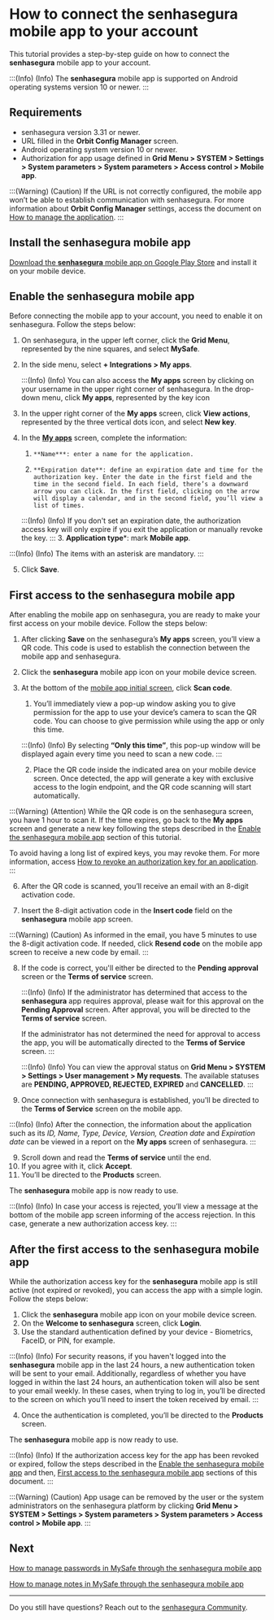 # How to connect the senhasegura mobile app to your account

This tutorial provides a step-by-step guide on how to connect the **senhasegura** mobile app to your account.


:::(Info) (Info)
The **senhasegura** mobile app is supported on Android operating systems version 10 or newer.
:::

## Requirements

* senhasegura version 3.31 or newer.
* URL filled in the **Orbit Config Manager** screen.
* Android operating system version 10 or newer.
* Authorization for app usage defined in **Grid Menu > SYSTEM > Settings > System parameters > System parameters > Access control > Mobile app**.


:::(Warning) (Caution)
If the URL is not correctly configured, the mobile app won’t be able to establish communication with senhasegura. For more information about **Orbit Config Manager** settings, access the document on [How to manage the application](/v3-32/docs/orbit-cli-how-to-manage-the-application).
:::
## Install the senhasegura mobile app

[Download the **senhasegura** mobile app on Google Play Store](https://play.google.com/store/apps/details?id=com.senhasegura&pli=1) and install it on your mobile device.

## Enable the senhasegura mobile app 

Before connecting the mobile app to your account, you need to enable it on senhasegura. Follow the steps below:

1. On senhasegura, in the upper left corner, click the **Grid Menu**, represented by the nine squares, and select **MySafe**.
2. In the side menu, select **+ Integrations > My apps**.
    
    :::(Info) (Info)
    You can also access the **My apps** screen by clicking on your username in the upper right corner of senhasegura. In the drop-down menu, click **My apps**, represented by the key icon
    

3. In the upper right corner of the **My apps** screen, click **View actions**, represented by the three vertical dots icon, and select **New key**.
4. In the **[My apps](/v3-32/docs/mysafe-my-apps)** screen, complete the information: 
    1.     **Name***: enter a name for the application.
    2.     **Expiration date**: define an expiration date and time for the authorization key. Enter the date in the first field and the time in the second field. In each field, there’s a downward arrow you can click. In the first field, clicking on the arrow will display a calendar, and in the second field, you’ll view a list of times. 

    :::(Info) (Info)
    If you don't set an expiration date, the authorization access key will only expire if you exit the application or manually revoke the key.
    :::
    3. **Application type***: mark **Mobile app**.      
    
:::(Info) (Info)
The items with an asterisk are mandatory.
:::

5. Click **Save**.

## First access to the senhasegura mobile app

After enabling the mobile app on senhasegura, you are ready to make your first access on your mobile device. Follow the steps below:

1. After clicking **Save** on the senhasegura’s **My apps** screen, you’ll view a QR code. This code is used to establish the connection between the mobile app and senhasegura.
2. Click the **senhasegura** mobile app icon on your mobile device screen.
3. At the bottom of the [mobile app initial screen](/v3-32/docs/senhasegura-mobile-app-initial-screen), click **Scan code**.
    1. You’ll immediately view a pop-up window asking you to give permission for the app to use your device’s camera to scan the QR code. You can choose to give permission while using the app or only this time. 

    :::(Info) (Info)
    By selecting **“Only this time”**, this pop-up window will be displayed again every time you need to scan a new code.
    :::


    2. Place the QR code inside the indicated area on your mobile device screen. Once detected, the app will generate a key with exclusive access to the login endpoint, and the QR code scanning will start automatically.






:::(Warning) (Attention)
While the QR code is on the  senhasegura screen, you have 1 hour to scan it. If the time expires, go back to the **My apps** screen and generate a new key following the steps described in the [Enable the senhasegura mobile app](/v3-32/docs/senhasegura-mobile-app-how-to-connect-the-senhasegura-app#enable-the-senhasegura-mobile-app) section of this tutorial.

To avoid having a long list of expired keys, you may revoke them. For more information, access [How to revoke an authorization key for an application](/v3-32/docs/mysafe-myapps-how-to-revoke-an-authorization-key-for-an-application). 
:::

6. After the QR code is scanned, you’ll receive an email with an 8-digit activation code.

6. Insert the 8-digit activation code in the **Insert code** field on the **senhasegura** mobile app screen.

:::(Warning) (Caution)
As informed in the email, you have 5 minutes to use the 8-digit activation code. If needed, click **Resend code** on the mobile app screen to receive a new code by email.
:::

8.  If the code is correct, you'll either be directed to the **Pending approval** screen or the **Terms of service** screen.


    :::(Info) (Info)
    If the administrator has determined that access to the **senhasegura** app requires approval, please wait for this approval on the **Pending Approval** screen. After approval, you will be directed to the **Terms of service** screen.
    
    If the administrator has not determined the need for approval to access the app, you will be automatically directed to the **Terms of Service** screen.
    :::

    :::(Info) (Info)
    You can view the approval status on **Grid Menu > SYSTEM > Settings > User management > My requests**. The available statuses are **PENDING, APPROVED, REJECTED, EXPIRED** and **CANCELLED**.
    :::
9.  Once connection with senhasegura is established, you'll be directed to the **Terms of Service** screen on the mobile app.


:::(Info) (Info)
After the connection, the information about the application such as its *ID, Name, Type, Device, Version, Creation date* and *Expiration date* can be viewed in a report on the **My apps** screen of senhasegura.
:::

9. Scroll down and read the **Terms of service** until the end.
10. If you agree with it, click **Accept**. 
11. You’ll be directed to the **Products** screen.

The **senhasegura** mobile app is now ready to use. 

:::(Info) (Info)
In case your access is rejected, you’ll view a message at the bottom of the mobile app screen informing of the access rejection. In this case, generate a new authorization access key. 
:::




## After the first access to the senhasegura mobile app

While the authorization access key for the **senhasegura** mobile app is still active 
(not expired or revoked), you can access the app with a simple login. 
Follow the steps below:

1. Click the **senhasegura** mobile app icon on your mobile device screen.
2. On the **Welcome to senhasegura** screen, click **Login**.
3. Use the standard authentication defined by your device - Biometrics, FaceID, or PIN, for example.

:::(Info) (Info)
For security reasons, if you haven't logged into the **senhasegura** mobile app in the last 24 hours, a new authentication token will be sent to your email. Additionally, regardless of whether you have logged in within the last 24 hours, an authentication token will also be sent to your email weekly. In these cases, when trying to log in, you’ll be directed to the screen on which you’ll need to insert the token received by email.
:::

4. Once the authentication is completed, you’ll be directed to the **Products** screen.

The **senhasegura** mobile app is now ready to use.

:::(Info) (Info)
If the authorization access key for the app has been revoked or expired, follow the steps described in the [Enable the senhasegura mobile app](/v3-32/docs/senhasegura-mobile-app-how-to-connect-the-senhasegura-app#enable-the-senhasegura-mobile-app) and then, [First access to the senhasegura mobile app](/v3-32/docs/senhasegura-mobile-app-how-to-connect-the-senhasegura-app#first-access-to-the-senhasegura-mobile-app) sections of this document.
:::

:::(Warning) (Caution)
App usage can be removed by the user or the system administrators on the senhasegura platform by clicking **Grid Menu > SYSTEM > Settings > System parameters > System parameters > Access control > Mobile app**.
:::

## Next

[How to manage passwords in MySafe through the senhasegura mobile app](/v3-32/docs/senhasegura-mobile-app-how-to-manage-passwords-in-mysafe)

[How to manage notes in MySafe through the senhasegura mobile app](/v3-32/docs/senhasegura-mobile-app-how-to-manage-notes-in-mysafe)
* * *

Do you still have questions? Reach out to the [senhasegura Community](https://community.senhasegura.io/).
